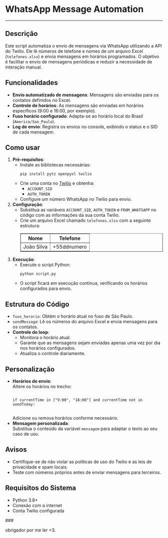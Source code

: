   <h1>WhatsApp Message Automation</h1>
    <hr>
    <h2>Descrição</h2>
    <p>
        Este script automatiza o envio de mensagens via WhatsApp utilizando a API do Twilio. Ele lê números de telefone e nomes de um arquivo Excel (<code>telefones.xlsx</code>) e envia mensagens em horários programados. O objetivo é facilitar o envio de mensagens periódicas e reduzir a necessidade de interação manual.
    </p>
    <h2>Funcionalidades</h2>
    <ul>
        <li><b>Envio automatizado de mensagens</b>: Mensagens são enviadas para os contatos definidos no Excel.</li>
        <li><b>Controle de horários</b>: As mensagens são enviadas em horários específicos (9:00 e 16:00, por exemplo).</li>
        <li><b>Fuso horário configurado</b>: Adapta-se ao horário local do Brasil (<code>America/Sao_Paulo</code>).</li>
        <li><b>Log de envio</b>: Registra os envios no console, exibindo o status e o SID de cada mensagem.</li>
    </ul>
    <h2>Como usar</h2>
    <ol>
        <li><b>Pré-requisitos</b>:
            <ul>
                <li>Instale as bibliotecas necessárias:
                    <pre><code>pip install pytz openpyxl twilio</code></pre>
                </li>
                <li>Crie uma conta no <a href="https://www.twilio.com/" target="_blank">Twilio</a> e obtenha:
                    <ul>
                        <li><code>ACCOUNT_SID</code></li>
                        <li><code>AUTH_TOKEN</code></li>
                    </ul>
                </li>
                <li>Configure um número WhatsApp no Twilio para envio.</li>
            </ul>
        </li>
        <li><b>Configuração</b>:
            <ul>
                <li>Substitua as variáveis <code>ACCOUNT_SID</code>, <code>AUTH_TOKEN</code> e <code>FROM_WHATSAPP</code> no código com as informações da sua conta Twilio.</li>
                <li>Crie um arquivo Excel chamado <code>telefones.xlsx</code> com a seguinte estrutura:
                    <table border="1">
                        <thead>
                            <tr>
                                <th>Nome</th>
                                <th>Telefone</th>
                            </tr>
                        </thead>
                        <tbody>
                            <tr>
                                <td>João Silva</td>
                                <td>+55ddnumero</td>
                            </tr>
                        </tbody>
                    </table>
                </li>
            </ul>
        </li>
        <li><b>Execução</b>:
            <ul>
                <li>Execute o script Python:
                    <pre><code>python script.py</code></pre>
                </li>
                <li>O script ficará em execução contínua, verificando os horários configurados para envio.</li>
            </ul>
        </li>
    </ol>
    <h2>Estrutura do Código</h2>
    <ul>
        <li><code>fuso_horario</code>: Obtém o horário atual no fuso de São Paulo.</li>
        <li><code>sendMessage</code>: Lê os números do arquivo Excel e envia mensagens para os contatos.</li>
        <li><b>Controle do loop</b>:
            <ul>
                <li>Monitora o horário atual.</li>
                <li>Garante que as mensagens sejam enviadas apenas uma vez por dia nos horários configurados.</li>
                <li>Atualiza o controle diariamente.</li>
            </ul>
        </li>
    </ul>
    <h2>Personalização</h2>
    <ul>
        <li><b>Horários de envio</b>:<br>
            Altere os horários no trecho:
            <pre><code>
if currentTime in ["9:00", "16:00"] and currentTime not in sendToday:
            </code></pre>
            Adicione ou remova horários conforme necessário.
        </li>
        <li><b>Mensagem personalizada</b>:<br>
            Substitua o conteúdo da variável <code>mensagem</code> para adaptar o texto ao seu caso de uso.
        </li>
    </ul>
    <h2>Avisos</h2>
    <ul>
        <li>Certifique-se de não violar as políticas de uso do Twilio e as leis de privacidade e spam locais.</li>
        <li>Teste com números próprios antes de enviar mensagens para terceiros.</li>
    </ul>
    <h2>Requisitos do Sistema</h2>
    <ul>
        <li>Python 3.8+</li>
        <li>Conexão com a internet</li>
        <li>Conta Twilio configurada</li>
    </ul>
  ###
    <p>
        obrigador por me ler <3.
    </p>
